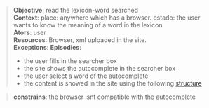 
> **Objective**: read the lexicon-word searched  
> **Context**: place: anywhere which has a browser. estado: the user wants to know the meaning of a word in the lexicon  
> **Ators**:  user  
> **Resources**: Browser, xml uploaded in the site.  
> **Exceptions**: 
> **Episodies**:  
> - the user fills in the searcher box 
> - the site shows the autocomplete in the searcher box
> - the user select a word of the autocomplete
> - the content is showed in the site using the following [structure](scenario-content-word-html.md)

> **constrains**: the browser isnt compatible with the autocomplete
